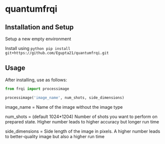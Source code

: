 # quantumfrqi

## Installation and Setup

Setup a new empty environment

Install using  ```python pip install git+https://github.com/Egupta21/quantumfrqi.git```

## Usage

After installing, use as follows:
 ```python
from frqi import processimage

processimage('image_name', num_shots, side_dimensions)
```
image_name = Name of the image without the image type

num_shots = (default 1024*1204) Number of shots you want to perform on prepared state. Higher number leads to higher accuracy but longer run time

side_dimensions = Side length of the image in pixels. A higher number leads to better-quality image but also a higher run time


